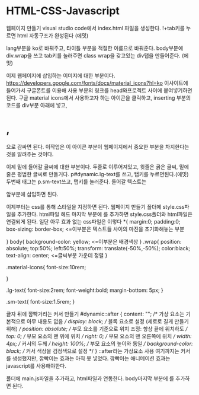 # HTML-CSS-Javascript
웹페이지 만들기
visual studio code에서 index.html 파일을 생성한다. 
!+tab키를 누르면 html 자동구조가 완성된다 (에밋)

lang부분을 ko로 바꿔주고, 타이틀 부분을 적절한 이름으로 바꿔준다.
body부분에 div.wrap을 쓰고 tab키를 눌러주면 class wrap을 갖고있는 div탭을 만들어준다. (에밋)

이제 웹페이지에 삽입하는 이미지에 대한 부분이다. 
https://developers.google.com/fonts/docs/material_icons?hl=ko 이사이트에 들어가서 구글폰트를 이용해 사용 부분의 링크를 head와프로젝트 사이에 붙여넣기하면 된다.
구글 material icons에서 사용하고자 하는 아이콘을 클릭하고, inserting 부분의 코드를 div부분 아래에 넣고, <h1>,</h1>으로 감싸면 된다. 이작업은 이 아이콘 부분이 웹페이지에서 중요한 부분을 차지한다는 것을 알려주는 것이다.

이제 밑에 들어갈 글씨에 대한 부분이다. 두줄로 이루어져있고, 윗줄은 굵은 글씨, 밑에줄은 평범한 글씨로 만들거다.
p#dynamic.lg-text를 쓰고, 탭키를 누르면된다.(에밋)
두번째 태그는 p.sm-text쓰고, 탭키를 눌러준다.
들어갈 텍스트는 </p>앞부분에 삽입하면 된다.

이제부터는 css를 통해 스타일을 지정하면 된다.
웹페이지 만들기 폴더에 style.css파일을 추가한다.
html파일 헤드 마지막 부분에 <link href="style.css" rel="stylesheet"> 를 추가하면 style.css폴더와 html파일은 연결되게 된다.
일단 아무 효과 없는 css파일은 이렇다
*{
    margin:0;
    padding:0;
    box-sizing: border-box; <=이부분은 텍스트들 사이의 마진을 초기화해놓는 부분

}
body{
    background-color: yellow; <=이부분은 배경색상
}
.wrap{
    position: absolute;
    top:50%;
    left:50%;
    transform: translate(-50%,-50%);
    color:black;
    text-align: center; <=글씨부분 가운데 정렬
}

.material-icons{
    font-size:10rem; 
    
}

.lg-text{
    font-size:2rem;
    font-weight:bold;
    margin-bottom: 5px;
}

.sm-text{
    font-size:1.5rem;
}


글자 뒤에 깜빡거리는 커서 만들기
#dynamic::after {
    content: "";  /* 가상 요소는 기본적으로 아무 내용도 없음 */
    display: block;  /* 블록 요소로 설정 (세로로 길게 만들기 위해) */
    position: absolute;  /* 부모 요소를 기준으로 위치 조정: 항상 끝에 위치하도 */
    top: 0;  /* 부모 요소의 맨 위에 위치 */
    right: 0;  /* 부모 요소의 맨 오른쪽에 위치 */
    width: 4px;  /* 커서의 두께 */
    height: 100%;  /* 부모 요소의 높이와 동일 */
    background-color: black;  /* 커서 색상을 검정색으로 설정 */
} ::after라는 가상요소 사용
여기까지는 커서를 생성했지만, 깜빡이는 효과는 아직 못 넣었다. 
깜빡이는 애니메이션 효과는 javascript를 사용해야한다.


폴더에 main.js파일을 추가하고, html파일과 연동한다. body마지막 부분에 <script src="main.js"></script>를 추가하면 된다.
